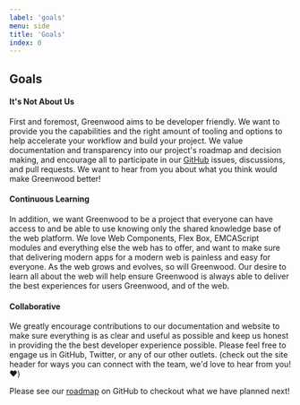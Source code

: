 ```yaml
---
label: 'goals'
menu: side
title: 'Goals'
index: 0
---
```


## Goals

#### It's Not About Us
First and foremost, Greenwood aims to be developer friendly.  We want to provide you the capabilities and the right amount of tooling and options to help accelerate your workflow and build your project.  We value documentation and transparency into our project's roadmap and decision making, and encourage all to participate in our [GitHub](https://github.com/ProjectEvergreen/greenwood) issues, discussions, and pull requests.  We want to hear from you about what you think would make Greenwood better!



#### Continuous Learning
In addition, we want Greenwood to be a project that everyone can have access to and be able to use knowing only the shared knowledge base of the web platform.   We love Web Components, Flex Box, EMCAScript modules and everything else the web has to offer, and want to make sure that delivering modern apps for a modern web is painless and easy for everyone.  As the web grows and evolves, so will Greenwood.  Our desire to learn all about the web will help ensure Greenwood is always able to deliver the best experiences for users Greenwood, and of the web.


#### Collaborative
We greatly encourage contributions to our documentation and website to make sure everything is as clear and useful as possible and keep us honest in providing the the best developer experience possible.  Please feel free to engage us in GitHub, Twitter, or any of our other outlets.  (check out the site header for ways you can connect with the team, we'd love to hear from you!  ❤️)

Please see our [roadmap](https://github.com/ProjectEvergreen/greenwood/projects) on GitHub to checkout what we have planned next!